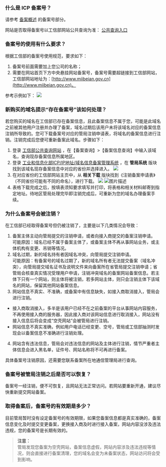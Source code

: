 ### 什么是 ICP 备案号？
请参考 [备案概述](https://cloud.tencent.com/document/product/243/18907) 的备案号部分。

网站是否取得备案号以工信部网站公共查询为准： [公共查询入口](http://www.miitbeian.gov.cn/publish/query/indexFirst.action)

### 备案号的使用有什么要求？
根据工信部的备案号使用规范，要求如下：  
1. 备案号前面需要加上您公司的名称；  
2. 需要在网站首页下方中央悬挂网站备案号，备案号需要超链接到工信部网站，工信部网站地址为：[http://www.miibeian.gov.cn](http://www.miibeian.gov.cn)。

参考示例如下：
![](https://main.qcloudimg.com/raw/9886de755cbb755f417648f7b6cb9086.png)
### 新购买的域名提示“存在备案号”该如何处理？
若您购买的域名在工信部已存在备案信息，且此备案信息不属于您，可能是此域名之前被其他用户注册并办理了备案，域名过期后该用户未将该域名对应的备案信息注销所导致的。您可下载备案号对应的管局注销申请表，将域名的备案信息进行注销。注销完成后您便可重新备案此域名。步骤如下：  
1. 登录 [ 工信部公共查询网站](http://www.miitbeian.gov.cn/publish/query/indexFirst.action) ，在【备案查询】>【备案信息查询】中输入该域名，查询现存备案信息所属地区。  
2. 登录  [工业和信息化部ICP/IP地址/域名信息备案管理系统](http://www.miibeian.gov.cn/) ，在 **管局系统** 版块找到该域名现存备案信息中对应的省份并选择进入。
![](https://main.qcloudimg.com/raw/1618b3834d8fa26fd5999f576b2eed4b.png)
3. 在对应省份的工信部网站主页中，从 **相关下载** 版块找到《注销备案申请表》（不同省份可能有不同的命名），进行下载。
![](https://main.qcloudimg.com/raw/2e1d883c289efebc6fe42babd5121483.png)
![图片描述](//bot1024-1253841380.file.myqcloud.com/5983d3a0033e0.jpg)   
4. 表格下载完成之后，按填表须知要求填写并打印，将表格和相关材料邮寄到指定地址。待地区管局处理完毕即注销完成后，可重新为您的域名办理备案手续。

### 为什么备案号会被注销？
在工信部已经取得备案号但仍被注销了，主要是以下几类情况会导致：  
1. 备案主体主动向管局提交的注销申请，或者向接入商提交的备案注销申请。         
可能原因：域名已经不属于备案主体了，或备案主体不再从事网站业务，或主体机构有变更、吊销等情况。   
2. 域名过期，新的域名持有者因域名冲突，向管局提交注销申请。    
可能原因：有备案号的域名过期了，新的域名所有者无法提交备案（域名冲突），向管局提交域名证书及说明文件来向备案所在省管局提交注销申请；省管局会核查真实情况受理用户申请，注销冲突域名的备案网站备案信息。若主体下只有一个网站，则主体将被注销，若多网站主体，则只会注销主体下该域名的网站，保留其他网站备案信息。    
3. 网站信息不真实、不准确，或备案中有信息缺失，如接入商取消接入，管局会进行注销。    
 - 接入商取消接入，多半是该用户已经不在之前备案的平台从事网站内容服务，不再使用接入商的服务器，因此接入商对该网站信息进行取消接入，网站没有接入信息后将会变成“空壳网站”会被管局进行注销。    
 - 网站信息不真实准确，例如用户电话已经变更、空号，管局或工信部抽测时发现会以备案信息不准确进行注销处理。  
4. 网站含有违法信息，管局会对违法信息的网站及主体进行注销，情节严重者主体信息会进入黑名单，证件号、网站名称将不可再进行备案。

具体备案号注销原因，还需要您联系备案所在地通信管理局进行查询。

### 备案号被管局注销之后是否可以恢复？
备案号一经注销，便不可恢复，且网站无法正常访问。若网站要重新开通，建议尽快重新提交网站备案。

### 取得备案后，备案号的有效期是多少？
目前管局暂时没有设定备案号的有效期限，如果您备案信息都是真实准确的，备案信息变化及时提交变更备案，更换接入商及时进行接入备案，网站内容没涉及违法违规，您的备案号是长期有效的。
>**注意：**  
>管局发现您备案为空壳网站，备案信息虚假，网站内容涉及违法违规等情况，则会直接进行备案清理，您的域名会变为未备案状态，网站访问将会受到影响。

